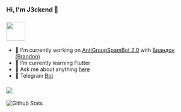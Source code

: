 ### Hi, I'm J3ckend 👋


### <img src="https://media.giphy.com/media/VgCDAzcKvsR6OM0uWg/giphy.gif" width="50">

- 🔭 I'm currently working on <a href='https://t.me/AntiGroupSpamBot'>AntiGroupSpamBot 2.0</a> with <a href='https://github.com/mattiabrandon'>Брандон (Brandon)</a>
- 🌱 I’m currently learning Flutter
- 💬 Ask me about anything <a href='https://t.me/joinchat/IP4Ps0rUa_ToKoEM0OzZMA'>here</a>
- 🤖 Telegram <a href='t.me/GiaccaBot'>Bot</a>

### <img src="https://camo.githubusercontent.com/410dd0b1b800cd1e13965237beee2a32474be978/68747470733a2f2f6d656469612e67697068792e636f6d2f6d656469612f4d3967624264396e6244724f5475314d71782f67697068792e676966">

![Github Stats](https://github-readme-stats.vercel.app/api?username=Gi4cca&count_private=true&show_icons=true&include_all_commits=true)
